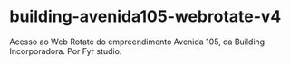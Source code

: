 # building-avenida105-webrotate-v4
Acesso ao Web Rotate do empreendimento Avenida 105, da Building Incorporadora. Por Fyr studio. 
